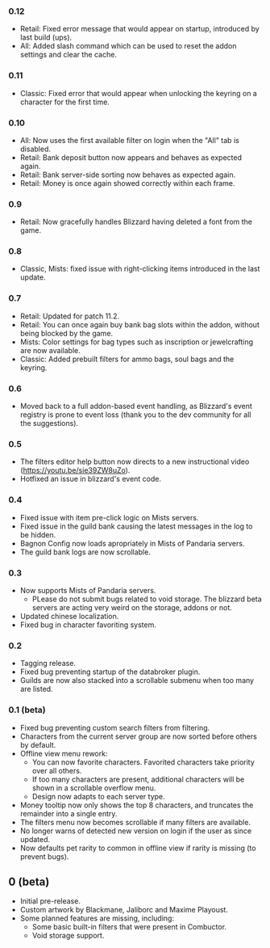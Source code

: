 ### 0.12
* Retail: Fixed error message that would appear on startup, introduced by last build (ups).
* All: Added slash command which can be used to reset the addon settings and clear the cache.

### 0.11
* Classic: Fixed error that would appear when unlocking the keyring on a character for the first time.

### 0.10
* All: Now uses the first available filter on login when the "All" tab is disabled.
* Retail: Bank deposit button now appears and behaves as expected again.
* Retail: Bank server-side sorting now behaves as expected again.
* Retail: Money is once again showed correctly within each frame.

### 0.9
* Retail: Now gracefully handles Blizzard having deleted a font from the game.

### 0.8
* Classic, Mists: fixed issue with right-clicking items introduced in the last update.

### 0.7
* Retail: Updated for patch 11.2.
* Retail: You can once again buy bank bag slots within the addon, without being blocked by the game.
* Mists: Color settings for bag types such as inscription or jewelcrafting are now available.
* Classic: Added prebuilt filters for ammo bags, soul bags and the keyring.

### 0.6
* Moved back to a full addon-based event handling, as Blizzard's event registry is prone to event loss (thank you to the dev community for all the suggestions).

### 0.5
* The filters editor help button now directs to a new instructional video (https://youtu.be/sie39ZW8uZo).
* Hotfixed an issue in blizzard's event code.

### 0.4
* Fixed issue with item pre-click logic on Mists servers.
* Fixed issue in the guild bank causing the latest messages in the log to be hidden.
* Bagnon Config now loads apropriately in Mists of Pandaria servers.
* The guild bank logs are now scrollable.

### 0.3
* Now supports Mists of Pandaria servers.
  * PLease do not submit bugs related to void storage. The blizzard beta servers are acting very weird on the storage, addons or not.
* Updated chinese localization.
* Fixed bug in character favoriting system.

### 0.2
* Tagging release.
* Fixed bug preventing startup of the databroker plugin.
* Guilds are now also stacked into a scrollable submenu when too many are listed.

### 0.1 (beta)
* Fixed bug preventing custom search filters from filtering.
* Characters from the current server group are now sorted before others by default.
* Offline view menu rework:
  * You can now favorite characters. Favorited characters take priority over all others.
  * If too many characters are present, additional characters will be shown in a scrollable overflow menu.
  * Design now adapts to each server type.
* Money tooltip now only shows the top 8 characters, and truncates the remainder into a single entry.
* The filters menu now becomes scrollable if many filters are available.
* No longer warns of detected new version on login if the user as since updated.
* Now defaults pet rarity to common in offline view if rarity is missing (to prevent bugs).

## 0 (beta)
* Initial pre-release.
* Custom artwork by Blackmane, Jaliborc and Maxime Playoust.
* Some planned features are missing, including:
  * Some basic built-in filters that were present in Combuctor.
  * Void storage support.